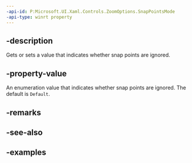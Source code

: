 ```yaml
---
-api-id: P:Microsoft.UI.Xaml.Controls.ZoomOptions.SnapPointsMode
-api-type: winrt property
---
```


## -description

Gets or sets a value that indicates whether snap points are ignored.

## -property-value

An enumeration value that indicates whether snap points are ignored. The default is `Default`.

## -remarks

## -see-also

## -examples


